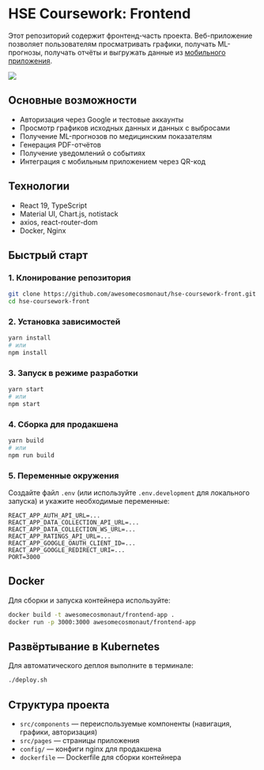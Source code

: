 # HSE Coursework: Frontend

Этот репозиторий содержит фронтенд-часть проекта. Веб-приложение позволяет пользователям просматривать графики, получать ML-прогнозы, получать отчёты и выгружать данные из [мобильного приложения](https://github.com/HSE-COURSEWORK-2025/hse-coursework-android-app).

![](https://github.com/HSE-COURSEWORK-2025/hse-coursework-front/blob/master/frontend_demo.gif)

## Основные возможности
- Авторизация через Google и тестовые аккаунты
- Просмотр графиков исходных данных и данных с выбросами
- Получение ML-прогнозов по медицинским показателям
- Генерация PDF-отчётов
- Получение уведомлений о событиях
- Интеграция с мобильным приложением через QR-код

## Технологии
- React 19, TypeScript
- Material UI, Chart.js, notistack
- axios, react-router-dom
- Docker, Nginx

## Быстрый старт

### 1. Клонирование репозитория
```bash
git clone https://github.com/awesomecosmonaut/hse-coursework-front.git
cd hse-coursework-front
```

### 2. Установка зависимостей
```bash
yarn install
# или
npm install
```

### 3. Запуск в режиме разработки
```bash
yarn start
# или
npm start
```

### 4. Сборка для продакшена
```bash
yarn build
# или
npm run build
```

### 5. Переменные окружения
Создайте файл `.env` (или используйте `.env.development` для локального запуска) и укажите необходимые переменные:

```
REACT_APP_AUTH_API_URL=...
REACT_APP_DATA_COLLECTION_API_URL=...
REACT_APP_DATA_COLLECTION_WS_URL=...
REACT_APP_RATINGS_API_URL=...
REACT_APP_GOOGLE_OAUTH_CLIENT_ID=...
REACT_APP_GOOGLE_REDIRECT_URI=...
PORT=3000
```

## Docker
Для сборки и запуска контейнера используйте:
```bash
docker build -t awesomecosmonaut/frontend-app .
docker run -p 3000:3000 awesomecosmonaut/frontend-app
```

## Развёртывание в Kubernetes
Для автоматического деплоя выполните в терминале:

```bash
./deploy.sh
```

## Структура проекта
- `src/components` — переиспользуемые компоненты (навигация, графики, авторизация)
- `src/pages` — страницы приложения
- `config/` — конфиги nginx для продакшена
- `dockerfile` — Dockerfile для сборки контейнера

